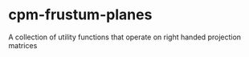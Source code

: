 cpm-frustum-planes
==================

A collection of utility functions that operate on right handed projection matrices
